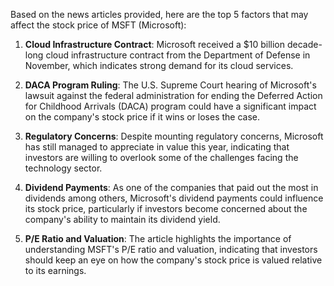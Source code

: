 Based on the news articles provided, here are the top 5 factors that may affect the stock price of MSFT (Microsoft):

1. **Cloud Infrastructure Contract**: Microsoft received a $10 billion decade-long cloud infrastructure contract from the Department of Defense in November, which indicates strong demand for its cloud services.

2. **DACA Program Ruling**: The U.S. Supreme Court hearing of Microsoft's lawsuit against the federal administration for ending the Deferred Action for Childhood Arrivals (DACA) program could have a significant impact on the company's stock price if it wins or loses the case.

3. **Regulatory Concerns**: Despite mounting regulatory concerns, Microsoft has still managed to appreciate in value this year, indicating that investors are willing to overlook some of the challenges facing the technology sector.

4. **Dividend Payments**: As one of the companies that paid out the most in dividends among others, Microsoft's dividend payments could influence its stock price, particularly if investors become concerned about the company's ability to maintain its dividend yield.

5. **P/E Ratio and Valuation**: The article highlights the importance of understanding MSFT's P/E ratio and valuation, indicating that investors should keep an eye on how the company's stock price is valued relative to its earnings.